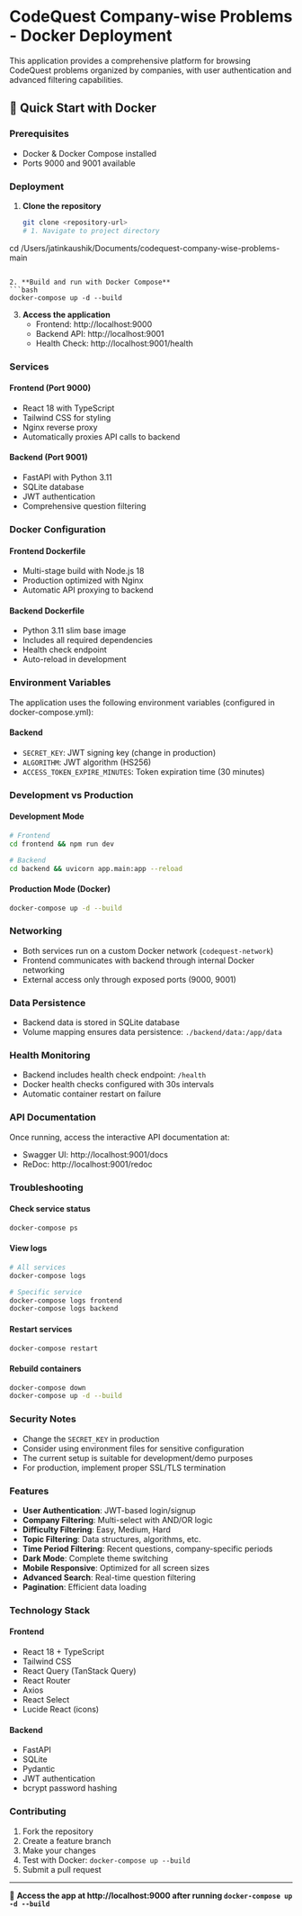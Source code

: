 # CodeQuest Company-wise Problems - Docker Deployment

This application provides a comprehensive platform for browsing CodeQuest problems organized by companies, with user authentication and advanced filtering capabilities.

## 🚀 Quick Start with Docker

### Prerequisites
- Docker & Docker Compose installed
- Ports 9000 and 9001 available

### Deployment

1. **Clone the repository**
   ```bash
   git clone <repository-url>
   # 1. Navigate to project directory
cd /Users/jatinkaushik/Documents/codequest-company-wise-problems-main
   ```

2. **Build and run with Docker Compose**
   ```bash
   docker-compose up -d --build
   ```

3. **Access the application**
   - Frontend: http://localhost:9000
   - Backend API: http://localhost:9001
   - Health Check: http://localhost:9001/health

### Services

#### Frontend (Port 9000)
- React 18 with TypeScript
- Tailwind CSS for styling
- Nginx reverse proxy
- Automatically proxies API calls to backend

#### Backend (Port 9001)
- FastAPI with Python 3.11
- SQLite database
- JWT authentication
- Comprehensive question filtering

### Docker Configuration

#### Frontend Dockerfile
- Multi-stage build with Node.js 18
- Production optimized with Nginx
- Automatic API proxying to backend

#### Backend Dockerfile
- Python 3.11 slim base image
- Includes all required dependencies
- Health check endpoint
- Auto-reload in development

### Environment Variables

The application uses the following environment variables (configured in docker-compose.yml):

#### Backend
- `SECRET_KEY`: JWT signing key (change in production)
- `ALGORITHM`: JWT algorithm (HS256)
- `ACCESS_TOKEN_EXPIRE_MINUTES`: Token expiration time (30 minutes)

### Development vs Production

#### Development Mode
```bash
# Frontend
cd frontend && npm run dev

# Backend  
cd backend && uvicorn app.main:app --reload
```

#### Production Mode (Docker)
```bash
docker-compose up -d --build
```

### Networking

- Both services run on a custom Docker network (`codequest-network`)
- Frontend communicates with backend through internal Docker networking
- External access only through exposed ports (9000, 9001)

### Data Persistence

- Backend data is stored in SQLite database
- Volume mapping ensures data persistence: `./backend/data:/app/data`

### Health Monitoring

- Backend includes health check endpoint: `/health`
- Docker health checks configured with 30s intervals
- Automatic container restart on failure

### API Documentation

Once running, access the interactive API documentation at:
- Swagger UI: http://localhost:9001/docs
- ReDoc: http://localhost:9001/redoc

### Troubleshooting

#### Check service status
```bash
docker-compose ps
```

#### View logs
```bash
# All services
docker-compose logs

# Specific service
docker-compose logs frontend
docker-compose logs backend
```

#### Restart services
```bash
docker-compose restart
```

#### Rebuild containers
```bash
docker-compose down
docker-compose up -d --build
```

### Security Notes

- Change the `SECRET_KEY` in production
- Consider using environment files for sensitive configuration
- The current setup is suitable for development/demo purposes
- For production, implement proper SSL/TLS termination

### Features

- **User Authentication**: JWT-based login/signup
- **Company Filtering**: Multi-select with AND/OR logic  
- **Difficulty Filtering**: Easy, Medium, Hard
- **Topic Filtering**: Data structures, algorithms, etc.
- **Time Period Filtering**: Recent questions, company-specific periods
- **Dark Mode**: Complete theme switching
- **Mobile Responsive**: Optimized for all screen sizes
- **Advanced Search**: Real-time question filtering
- **Pagination**: Efficient data loading

### Technology Stack

#### Frontend
- React 18 + TypeScript
- Tailwind CSS
- React Query (TanStack Query)
- React Router
- Axios
- React Select
- Lucide React (icons)

#### Backend
- FastAPI
- SQLite
- Pydantic
- JWT authentication
- bcrypt password hashing

### Contributing

1. Fork the repository
2. Create a feature branch
3. Make your changes
4. Test with Docker: `docker-compose up --build`
5. Submit a pull request

---

🎯 **Access the app at http://localhost:9000 after running `docker-compose up -d --build`**
